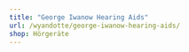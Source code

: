 ```yaml
---
title: "George Iwanow Hearing Aids"
url: /wyandotte/george-iwanow-hearing-aids/
shop: Hörgeräte
---
```

